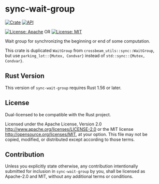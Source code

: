 # sync-wait-group

[![Crate](https://img.shields.io/crates/v/sync-wait-group.svg)](https://crates.io/crates/sync-wait-group)
[![API](https://docs.rs/sync-wait-group/badge.svg)](https://docs.rs/sync-wait-group)

[![License: Apache](https://img.shields.io/badge/License-Apache%202.0-red.svg)](LICENSE-APACHE)
OR
[![License: MIT](https://img.shields.io/badge/license-MIT-blue.svg)](LICENSE-MIT)

Wait group for synchronizing the beginning or end of some computation.

This crate is duplicated `WaitGroup` from `crossbeam_utils::sync::WaitGroup`, 
but use `parking_lot::{Mutex, Condvar}` instead of `std::sync::{Mutex, Condvar}`.

## Rust Version

This version of `sync-wait-group` requires Rust 1.56 or later.

## License

Dual-licensed to be compatible with the Rust project.

Licensed under the Apache License, Version 2.0
http://www.apache.org/licenses/LICENSE-2.0 or the MIT license
http://opensource.org/licenses/MIT, at your
option. This file may not be copied, modified, or distributed
except according to those terms.

## Contribution

Unless you explicitly state otherwise, any contribution intentionally submitted
for inclusion in `sync-wait-group` by you, shall be licensed as Apache-2.0 and MIT, without any additional
terms or conditions.
